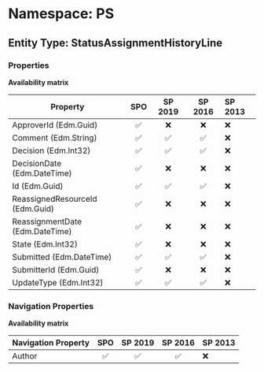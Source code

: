 # Namespace: PS

## Entity Type: StatusAssignmentHistoryLine

### Properties

**Availability matrix**

Property | SPO | SP 2019 | SP 2016 | SP 2013
----------|:---:|:-------:|:-------:|:-------
ApproverId (Edm.Guid) | ✅ | ❌ | ❌ | ❌
Comment (Edm.String) | ✅ | ✅ | ✅ | ❌
Decision (Edm.Int32) | ✅ | ✅ | ✅ | ❌
DecisionDate (Edm.DateTime) | ✅ | ❌ | ❌ | ❌
Id (Edm.Guid) | ✅ | ✅ | ✅ | ❌
ReassignedResourceId (Edm.Guid) | ✅ | ❌ | ❌ | ❌
ReassignmentDate (Edm.DateTime) | ✅ | ❌ | ❌ | ❌
State (Edm.Int32) | ✅ | ❌ | ❌ | ❌
Submitted (Edm.DateTime) | ✅ | ✅ | ✅ | ❌
SubmitterId (Edm.Guid) | ✅ | ❌ | ❌ | ❌
UpdateType (Edm.Int32) | ✅ | ✅ | ✅ | ❌

### Navigation Properties

**Availability matrix**

Navigation Property | SPO | SP 2019 | SP 2016 | SP 2013
----------|:---:|:-------:|:-------:|:-------
Author | ✅ | ✅ | ✅ | ❌
